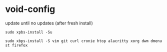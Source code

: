 # void-config

update until no updates (after fresh install)

    sudo xpbs-install -Su
    
    sudo xbps-install -S vim git curl cronie htop alacritty xorg dwm dmenu st firefox
